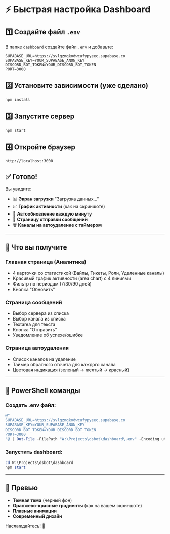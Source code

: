 # ⚡ Быстрая настройка Dashboard

## 1️⃣ Создайте файл `.env`

В папке `dashboard` создайте файл `.env` и добавьте:

```env
SUPABASE_URL=https://svlgzmgkodwcufypyeec.supabase.co
SUPABASE_KEY=YOUR_SUPABASE_ANON_KEY
DISCORD_BOT_TOKEN=YOUR_DISCORD_BOT_TOKEN
PORT=3000
```

## 2️⃣ Установите зависимости (уже сделано)

```bash
npm install
```

## 3️⃣ Запустите сервер

```bash
npm start
```

## 4️⃣ Откройте браузер

```
http://localhost:3000
```

## ✅ Готово!

Вы увидите:
- 📊 **Экран загрузки** "Загрузка данных..."
- 📈 **График активности** (как на скриншоте)
- 🔄 **Автообновление каждую минуту**
- 💬 **Страницу отправки сообщений**
- 🗑️ **Каналы на автоудаление с таймером**

---

## 🎨 Что вы получите

### Главная страница (Аналитика)
- 4 карточки со статистикой (Вайпы, Тикеты, Роли, Удаленные каналы)
- Красивый график активности (area chart) с 4 линиями
- Фильтр по периодам (7/30/90 дней)
- Кнопка "Обновить"

### Страница сообщений
- Выбор сервера из списка
- Выбор канала из списка
- Textarea для текста
- Кнопка "Отправить"
- Уведомление об успехе/ошибке

### Страница автоудаления
- Список каналов на удаление
- Таймер обратного отсчета для каждого канала
- Цветовая индикация (зеленый → желтый → красный)

---

## 🔧 PowerShell команды

### Создать .env файл:
```powershell
@"
SUPABASE_URL=https://svlgzmgkodwcufypyeec.supabase.co
SUPABASE_KEY=YOUR_SUPABASE_ANON_KEY
DISCORD_BOT_TOKEN=YOUR_DISCORD_BOT_TOKEN
PORT=3000
"@ | Out-File -FilePath "W:\Projects\dsbot\dashboard\.env" -Encoding utf8
```

### Запустить dashboard:
```powershell
cd W:\Projects\dsbot\dashboard
npm start
```

---

## 📸 Превью

- **Темная тема** (черный фон)
- **Оранжево-красные градиенты** (как на вашем скриншоте)
- **Плавные анимации**
- **Современный дизайн**

Наслаждайтесь! 🚀

